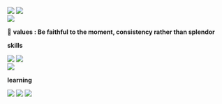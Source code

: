 <a href="https://boomrabbit.tistory.com/"><img src="https://img.shields.io/badge/Blog-FF7100?style=flat-square&logo=Bugcrowd&logoColor=white&link=https://boomrabbit.tistory.com/"/></a>
<a href="mailto:unionfind@kakao.com"><img src="https://img.shields.io/badge/email-14CC80?style=flat-square&logo=Minutemailer&logoColor=white&link=mailto:unionfind@kakao.com"/></a>  
<a href="mailto:https://deciduous-shroud-70a.notion.site/Lee-Seong-Ju-4d47d59c3eba485fae2ee0377f0e900b"><img src="https://img.shields.io/badge/personal_statement-892CA0?style=flat-square&logo=Personio&logoColor=white&link=mailto:unionfind@kakao.com"/></a>

:rabbit: **values : Be faithful to the moment, consistency rather than splendor**

**skills**

<div>
  <img src="https://img.shields.io/badge/Java-007396?style=flat-square&logo=Java&logoColor=white"/>
  <img src="https://img.shields.io/badge/C++-00599C?style=flat-square&logo=C++&logoColor=white"/>
</div>  
<div>
  <img src="https://img.shields.io/badge/Spring-6DB33F?style=flat-square&logo=Spring&logoColor=white"/>
</div>

**learning**

<div>
  <img src="https://img.shields.io/badge/JPA-DE00A5?style=flat-square&logo=FutureLearn&logoColor=white"/>
  <img src="https://img.shields.io/badge/Querydsl-DE00A5?style=flat-square&logo=FutureLearn&logoColor=white"/>
  <img src="https://img.shields.io/badge/java8-DE00A5?style=flat-square&logo=FutureLearn&logoColor=white"/>
</div>
